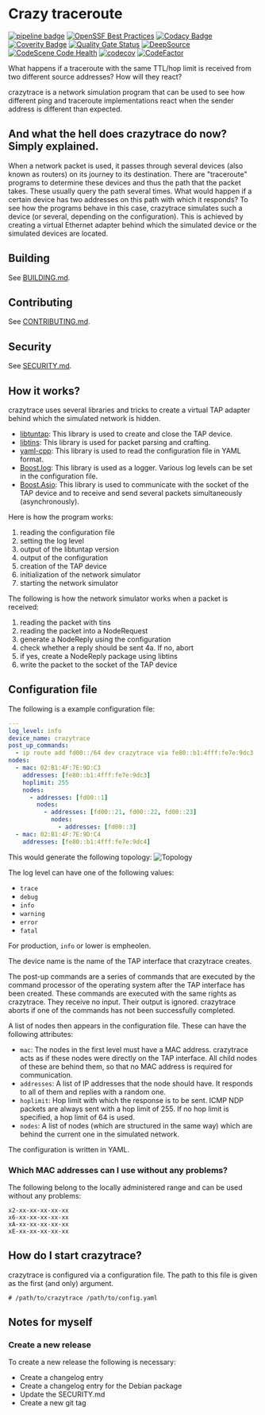 # Crazy traceroute

[![pipeline badge](https://ci.codeberg.org/api/badges/13147/status.svg)](https://ci.codeberg.org/repos/13147)
[![OpenSSF Best Practices](https://www.bestpractices.dev/projects/8694/badge)](https://www.bestpractices.dev/projects/8694)
[![Codacy Badge](https://app.codacy.com/project/badge/Grade/c7441b6b4d6847558f113aa73d5e7f1e)](https://app.codacy.com/gh/marek22k/crazytrace-mirror/dashboard)
[![Coverity Badge](https://scan.coverity.com/projects/29920/badge.svg)](https://scan.coverity.com/projects/crazytrace)
[![Quality Gate Status](https://sonarcloud.io/api/project_badges/measure?project=marek22k_crazytrace-mirror&metric=alert_status)](https://sonarcloud.io/summary/new_code?id=marek22k_crazytrace-mirror)
[![DeepSource](https://app.deepsource.com/gh/marek22k/crazytrace-mirror.svg/?label=active+issues&show_trend=false&token=bx6f_515yJagPHFghh6ufhp6)](https://app.deepsource.com/gh/marek22k/crazytrace-mirror/)
[![CodeScene Code Health](https://codescene.io/projects/51574/status-badges/code-health)](https://codescene.io/projects/51574)
[![codecov](https://codecov.io/gh/marek22k/crazytrace-mirror/graph/badge.svg?token=5F4KFK4X41)](https://codecov.io/gh/marek22k/crazytrace-mirror)
[![CodeFactor](https://www.codefactor.io/repository/github/marek22k/crazytrace-mirror/badge)](https://www.codefactor.io/repository/github/marek22k/crazytrace-mirror)

What happens if a traceroute with the same TTL/hop limit is received from two different source addresses? How will they react?

crazytrace is a network simulation program that can be used to see how different ping and traceroute implementations react when the sender address is different than expected.

## And what the hell does crazytrace do now? Simply explained.

When a network packet is used, it passes through several devices (also known as routers) on its journey to its destination. There are "traceroute" programs to determine these devices and thus the path that the packet takes. These usually query the path several times. What would happen if a certain device has two addresses on this path with which it responds? To see how the programs behave in this case, crazytrace simulates such a device (or several, depending on the configuration). This is achieved by creating a virtual Ethernet adapter behind which the simulated device or the simulated devices are located.

## Building

See [BUILDING.md](BUILDING.md).

## Contributing

See [CONTRIBUTING.md](CONTRIBUTING.md).

## Security

See [SECURITY.md](SECURITY.md).

## How it works?

crazytrace uses several libraries and tricks to create a virtual TAP adapter behind which the simulated network is hidden.

- [libtuntap](https://github.com/LaKabane/libtuntap/): This library is used to create and close the TAP device.
- [libtins](https://libtins.github.io/): This library is used for packet parsing and crafting.
- [yaml-cpp](https://github.com/jbeder/yaml-cpp/): This library is used to read the configuration file in YAML format.
- [Boost.log](https://www.boost.org/): This library is used as a logger. Various log levels can be set in the configuration file.
- [Boost.Asio](https://www.boost.org/): This library is used to communicate with the socket of the TAP device and to receive and send several packets simultaneously (asynchronously).

Here is how the program works:
1. reading the configuration file
2. setting the log level
3. output of the libtuntap version
4. output of the configuration
5. creation of the TAP device
6. initialization of the network simulator
7. starting the network simulator

The following is how the network simulator works when a packet is received:
1. reading the packet with tins
2. reading the packet into a NodeRequest
3. generate a NodeReply using the configuration
4. check whether a reply should be sent
4a. If no, abort
5. if yes, create a NodeReply package using libtins
6. write the packet to the socket of the TAP device

## Configuration file

The following is a example configuration file:
```yaml
---
log_level: info
device_name: crazytrace
post_up_commands:
  - ip route add fd00::/64 dev crazytrace via fe80::b1:4fff:fe7e:9dc3
nodes:
  - mac: 02:B1:4F:7E:9D:C3
    addresses: [fe80::b1:4fff:fe7e:9dc3]
    hoplimit: 255
    nodes:
      - addresses: [fd00::1]
        nodes:
          - addresses: [fd00::21, fd00::22, fd00::23]
            nodes:
              - addresses: [fd00::3]
  - mac: 02:B1:4F:7E:9D:C4
    addresses: [fe80::b1:4fff:fe7e:9dc4]
```

This would generate the following topology:
![Topology](topology.png)

The log level can have one of the following values:
- `trace`
- `debug`
- `info`
- `warning`
- `error`
- `fatal`

For production, `info` or lower is empheolen.

The device name is the name of the TAP interface that crazytrace creates.

The post-up commands are a series of commands that are executed by the command processor of the operating system after the TAP interface has been created. These commands are executed with the same rights as crazytrace. They receive no input. Their output is ignored. crazytrace aborts if one of the commands has not been successfully completed.

A list of nodes then appears in the configuration file. These can have the following attributes:
- `mac`: The nodes in the first level must have a MAC address. crazytrace acts as if these nodes were directly on the TAP interface. All child nodes of these are behind them, so that no MAC address is required for communication.
- `addresses`: A list of IP addresses that the node should have. It responds to all of them and replies with a random one.
- `hoplimit`: Hop limit with which the response is to be sent. ICMP NDP packets are always sent with a hop limit of 255. If no hop limit is specified, a hop limit of 64 is used.
- `nodes`: A list of nodes (which are structured in the same way) which are behind the current one in the simulated network.

The configuration is written in YAML.

### Which MAC addresses can I use without any problems?

The following belong to the locally administered range and can be used without any problems:
```
x2-xx-xx-xx-xx-xx
x6-xx-xx-xx-xx-xx
xA-xx-xx-xx-xx-xx
xE-xx-xx-xx-xx-xx
```

## How do I start crazytrace?

crazytrace is configured via a configuration file. The path to this file is given as the first (and only) argument.

```
# /path/to/crazytrace /path/to/config.yaml
```

## Notes for myself

### Create a new release

To create a new release the following is necessary:
- Create a changelog entry
- Create a changelog entry for the Debian package
- Update the SECURITY.md
- Create a new git tag
